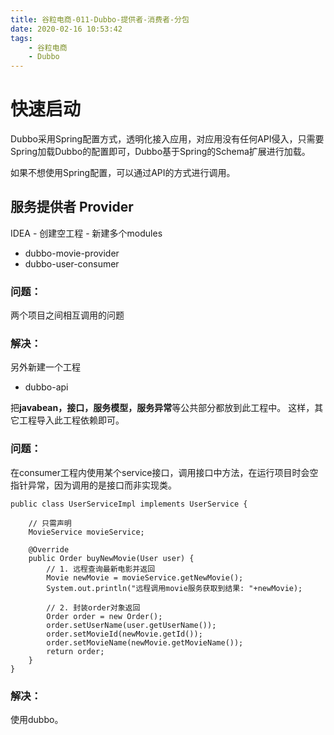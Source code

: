 ```yaml
---
title: 谷粒电商-011-Dubbo-提供者-消费者-分包
date: 2020-02-16 10:53:42
tags: 
    - 谷粒电商
    - Dubbo
---
```


# 快速启动
Dubbo采用Spring配置方式，透明化接入应用，对应用没有任何API侵入，只需要Spring加载Dubbo的配置即可，Dubbo基于Spring的Schema扩展进行加载。

如果不想使用Spring配置，可以通过API的方式进行调用。

## 服务提供者 Provider
IDEA - 创建空工程 - 新建多个modules

- dubbo-movie-provider
- dubbo-user-consumer
  
### 问题：
两个项目之间相互调用的问题
### 解决：
另外新建一个工程
- dubbo-api

把**javabean，接口，服务模型，服务异常**等公共部分都放到此工程中。
这样，其它工程导入此工程依赖即可。

### 问题：
在consumer工程内使用某个service接口，调用接口中方法，在运行项目时会空指针异常，因为调用的是接口而非实现类。

```
public class UserServiceImpl implements UserService {

    // 只需声明
    MovieService movieService;

    @Override
    public Order buyNewMovie(User user) {
        // 1. 远程查询最新电影并返回
        Movie newMovie = movieService.getNewMovie();
        System.out.println("远程调用movie服务获取到结果: "+newMovie);

        // 2. 封装order对象返回
        Order order = new Order();
        order.setUserName(user.getUserName());
        order.setMovieId(newMovie.getId());
        order.setMovieName(newMovie.getMovieName());
        return order;
    }
}
```

### 解决：
使用dubbo。
    


